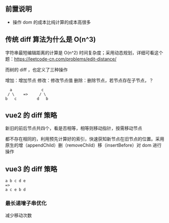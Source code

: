 ## 前置说明

- 操作 dom 的成本比纯计算的成本高很多

## 传统 diff 算法为什么是 O(n^3)


字符串最短编辑距离的计算是 O(n^2) 时间复杂度；采用动态规划，详细可看这个题：https://leetcode-cn.com/problems/edit-distance/

而树的 diff ，也定义了三种操作

增加：增加节点
修改：修改节点值
删除：删除节点，若节点存在子节点，？

```
  a             c
 / \    =>     / \
b   c         d   b
```

## vue2 的 diff 策略

新旧的前后节点共四个，看是否相等，相等则移动指针，按需移动节点

都不存在相同的，利用预先计算好的索引，快速获知新节点在旧节点的位置。采用原生的增（appendChild）删（removeChild）移（insertBefore）对 dom 进行操作



## vue3 的 diff 策略

```
a b c d e
=>
a c e b d

```

### 最长递增子串优化

减少移动次数





